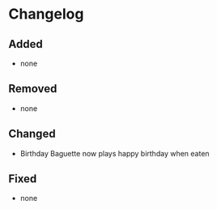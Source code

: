 # Changelog
## Added
- none
## Removed
- none
## Changed
- Birthday Baguette now plays happy birthday when eaten
## Fixed
- none
